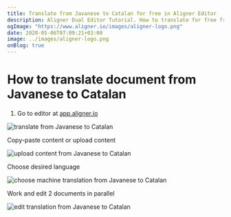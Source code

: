 ```yaml
---
title: Translate from Javanese to Catalan for free in Aligner Editor
description: Aligner Dual Editor Tutorial. How to translate for free from Javanese to Catalan. Aligner is multilingual document management platform. 
ogImage: "https://www.aligner.io/images/aligner-logo.png"
date: 2020-05-06T07:09:21+03:00
image: ../images/aligner-logo.png
onBlog: true
---
```


# How to translate document from Javanese to Catalan

1. Go to editor at [app.aligner.io](https://app.aligner.io "Aligner App web page")

![translate from Javanese to Catalan](../aligner-blank-editor.png "translate from Javanese to Catalan")

Copy-paste content or upload content

![upload content from Javanese to Catalan](../aligner-uploaded-document.png "upload content from Javanese to Catalan")

Choose desired language

![choose machine translation from Javanese to Catalan](../aligner-language-dropdown.png "choose machine translation from Javanese to Catalan")

Work and edit 2 documents in parallel

![edit translation from Javanese to Catalan](../aligner-double-sitded-editor.png "edit translation from Javanese to Catalan")

